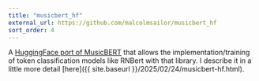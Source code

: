 ```yaml
---
title: "musicbert_hf"
external_url: https://github.com/malcolmsailor/musicbert_hf
sort_order: 4
---
```


A [HuggingFace port of MusicBERT](https://github.com/malcolmsailor/musicbert_hf) that allows the implementation/training of token classification models like RNBert with that library. I describe it in a little more detail [here]({{ site.baseurl }}/2025/02/24/musicbert-hf.html).
